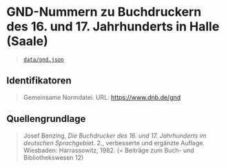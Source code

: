 # GND-Nummern zu Buchdruckern des 16. und 17. Jahrhunderts in Halle (Saale)

> [`data/gnd.json`](./data/gnd.json)

## Identifikatoren

> Gemeinsame Normdatei. URL: https://www.dnb.de/gnd

## Quellengrundlage

> Josef Benzing, _Die Buchdrucker des 16. und 17. Jahrhunderts im deutschen Sprachgebiet_. 2., verbesserte und ergänzte Auflage. Wiesbaden: Harrassowitz, 1982. (= Beiträge zum Buch- und Bibliothekswesen 12)
